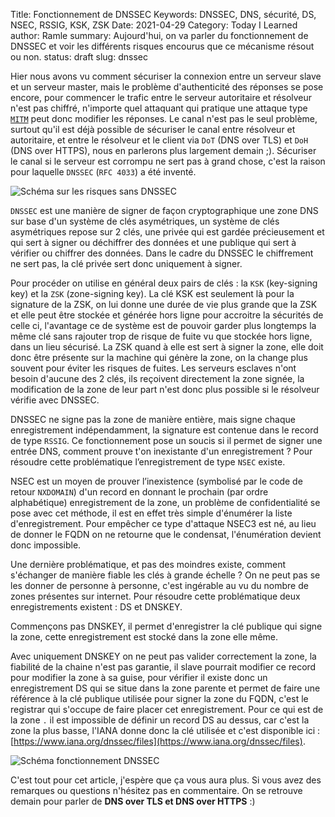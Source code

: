 Title: Fonctionnement de DNSSEC
Keywords: DNSSEC, DNS, sécurité, DS, NSEC, RSSIG, KSK, ZSK
Date: 2021-04-29
Category: Today I Learned
author: Ramle
summary: Aujourd'hui, on va parler du fonctionnement de DNSSEC et voir les différents risques encourus que ce mécanisme résout ou non.
status: draft
slug: dnssec

Hier nous avons vu comment sécuriser la connexion entre un serveur slave et un serveur master, mais le problème d'authenticité des réponses se pose encore, pour commencer le trafic entre le serveur autoritaire et résolveur n'est pas chiffré, n'importe quel attaquant qui pratique une attaque type [`MITM`](https://fr.wikipedia.org/wiki/Attaque_de_l%27homme_du_milieu) peut donc modifier les réponses. Le canal n'est pas le seul problème, surtout qu'il est déjà possible de sécuriser le canal entre résolveur et autoritaire, et entre le résolveur et le client via `DoT` (DNS over TLS) et `DoH` (DNS over HTTPS), nous en parlerons plus largement demain ;). Sécuriser le canal si le serveur est corrompu ne sert pas à grand chose, c'est la raison pour laquelle `DNSSEC` (`RFC 4033`) a été inventé.

![Schéma sur les risques sans DNSSEC](/static/img/schema_risques_dnssec.png)

`DNSSEC` est une manière de signer de façon cryptographique une zone DNS sur base d'un système de clés asymétriques, un système de clés asymétriques repose sur 2 clés, une privée qui est gardée précieusement et qui sert à signer ou déchiffrer des données et une publique qui sert à vérifier ou chiffrer des données. Dans le cadre du DNSSEC le chiffrement ne sert pas, la clé privée sert donc uniquement à signer. 

Pour procéder on utilise en général deux pairs de clés : la `KSK` (key-signing key) et la `ZSK` (zone-signing key). La clé KSK est seulement là pour la signature de la ZSK, on lui donne une durée de vie plus grande que la ZSK et elle peut être stockée et générée hors ligne pour accroitre la sécurités de celle ci, l'avantage ce de système est de pouvoir garder plus longtemps la même clé sans rajouter trop de risque de fuite vu que stockée hors ligne, dans un lieu sécurisé. La ZSK quand à elle est sert à signer la zone, elle doit donc être présente sur la machine qui génère la zone, on la change plus souvent pour éviter les risques de fuites. Les serveurs esclaves n'ont besoin d'aucune des 2 clés, ils reçoivent directement la zone signée, la modification de la zone de leur part n'est donc plus possible si le résolveur vérifie avec DNSSEC.

DNSSEC ne signe pas la zone de manière entière, mais signe chaque enregistrement indépendamment, la signature est contenue dans le record de type `RSSIG`. Ce fonctionnement pose un soucis si il permet de signer une entrée DNS, comment prouve t'on inexistante d'un enregistrement ? Pour résoudre cette problématique l’enregistrement de type `NSEC` existe.

NSEC est un moyen de prouver l’inexistence (symbolisé par le code de retour `NXDOMAIN`) d'un record en donnant le prochain (par ordre alphabétique) enregistrement de la zone, un problème de confidentialité se pose avec cet méthode, il est en effet très simple d'énumérer la liste d'enregistrement. Pour empêcher ce type d'attaque NSEC3 est né, au lieu de donner le FQDN on ne retourne que le condensat, l'énumération devient donc impossible.

Une dernière problématique, et pas des moindres existe, comment s'échanger de manière fiable les clés à grande échelle ? On ne peut pas se les donner de personne à personne, c'est ingérable au vu du nombre de zones présentes sur internet. Pour résoudre cette problématique deux enregistrements existent : DS et DNSKEY.

Commençons pas DNSKEY, il permet d'enregistrer la clé publique qui signe la zone, cette enregistrement est stocké dans la zone elle même.

Avec uniquement DNSKEY on ne peut pas valider correctement la zone, la fiabilité de la chaine n'est pas garantie, il slave pourrait modifier ce record pour modifier la zone à sa guise, pour vérifier il existe donc un enregistrement DS qui se situe dans la zone parente et permet de faire une référence à la clé publique utilisée pour signer la zone du FQDN, c'est le registrar qui s'occupe de faire placer cet enregistrement. Pour ce qui est de la zone `.` il est impossible de définir un record DS au dessus, car c'est la zone la plus basse, l'IANA donne donc la clé utilisée et c'est disponible ici : [https://www.iana.org/dnssec/files](https://www.iana.org/dnssec/files).

![Schéma fonctionnement DNSSEC](/static/img/schema_dnssec.png)

C'est tout pour cet article, j'espère que ça vous aura plus. Si vous avez des remarques ou questions n'hésitez pas en commentaire. On se retrouve demain pour parler de **DNS over TLS et DNS over HTTPS** :)
